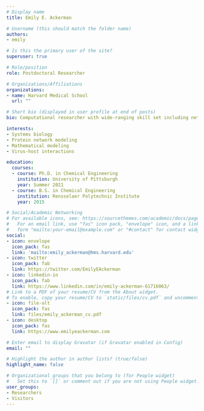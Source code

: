 ```yaml
---
# Display name
title: Emily E. Ackerman

# Username (this should match the folder name)
authors:
- emily

# Is this the primary user of the site?
superuser: true

# Role/position
role: Postdoctoral Researcher 

# Organizations/Affiliations
organizations:
- name: Harvard Medical School 
  url: ""

# Short bio (displayed in user profile at end of posts)
bio: Computational researcher with wide-ranging skill set including network biology, mathematical modeling, and single cell sequencing methods. Experience with viral infection and cancer applications. Committed to creating an equitable scientific enterprise for all.

interests:
- Systems biology
- Protein network modeling
- Mathematical modeling
- Virus-host interactions

education:
  courses:
  - course: Ph.D. in Chemical Engineering
    institution: University of Pittsburgh
    year: Summer 2021 
  - course: B.S. in Chemical Engineering
    institution: Rensselaer Polytechnic Institute
    year: 2015

# Social/Academic Networking
# For available icons, see: https://sourcethemes.com/academic/docs/page-builder/#icons
#   For an email link, use "fas" icon pack, "envelope" icon, and a link in the
#   form "mailto:your-email@example.com" or "#contact" for contact widget.
social:
- icon: envelope
  icon_pack: fas
  link: 'mailto:emily_ackerman@hms.harvard.edu'
- icon: twitter
  icon_pack: fab
  link: https://twitter.com/EmilyEAckerman
- icon: linkedin-in
  icon_pack: fab
  link: https://www.linkedin.com/in/emily-ackerman-61716063/
# Link to a PDF of your resume/CV from the About widget.
# To enable, copy your resume/CV to `static/files/cv.pdf` and uncomment the lines below.
- icon: file-alt
  icon_pack: fas
  link: files/emily_ackerman_cv.pdf
- icon: desktop
  icon_pack: fas
  link: https://www.emilyeackerman.com

# Enter email to display Gravatar (if Gravatar enabled in Config)
email: ""

# Highlight the author in author lists? (true/false)
highlight_name: false

# Organizational groups that you belong to (for People widget)
#   Set this to `[]` or comment out if you are not using People widget.
user_groups:
- Researchers
- Visitors
---
```



